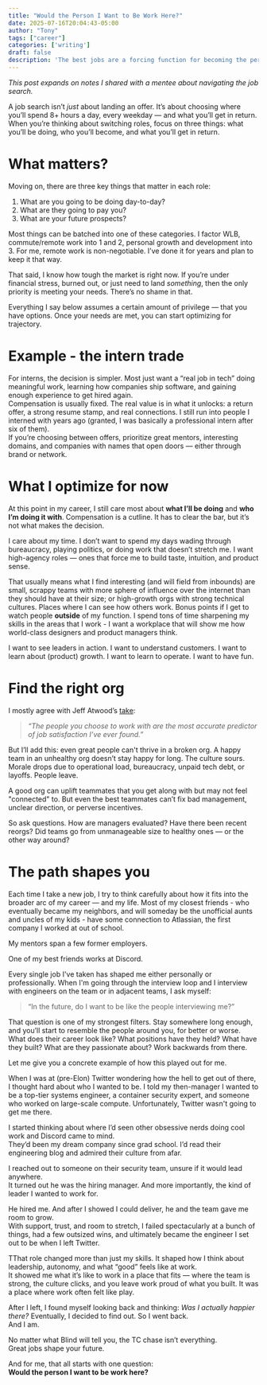 ```yaml
---
title: "Would the Person I Want to Be Work Here?"
date: 2025-07-16T20:04:43-05:00
author: "Tony"
tags: ["career"]
categories: ['writing']
draft: false
description: 'The best jobs are a forcing function for becoming the person you want to be.'
---
```


*This post expands on notes I shared with a mentee about navigating the job search.*

A job search isn’t *just* about landing an offer. It’s about choosing where you’ll spend 8+ hours a day, every weekday — and what you’ll get in return. When you’re thinking about switching roles, focus on three things: what you’ll be doing, who you’ll become, and what you’ll get in return.

# What matters?

Moving on, there are three key things that matter in each role:
1. What are you going to be doing day-to-day?
2. What are they going to pay you?
3. What are your future prospects?

Most things can be batched into one of these categories. I factor WLB, commute/remote work into 1 and 2, personal growth and development into 3.
For me, remote work is non-negotiable. I’ve done it for years and plan to keep it that way.

That said, I know how tough the market is right now. If you’re under financial stress, burned out, or just need to land *something*, then the only priority is meeting your needs. There’s no shame in that.

Everything I say below assumes a certain amount of privilege — that you have options. Once your needs are met, you can start optimizing for trajectory.

# Example - the intern trade

For interns, the decision is simpler. Most just want a “real job in tech” doing meaningful work, learning how companies ship software, and gaining enough experience to get hired again.  
Compensation is usually fixed. The real value is in what it unlocks: a return offer, a strong resume stamp, and real connections. I still run into people I interned with years ago (granted, I was basically a professional intern after six of them).  
If you’re choosing between offers, prioritize great mentors, interesting domains, and companies with names that open doors — either through brand or network.

# What I optimize for now

At this point in my career, I still care most about **what I’ll be doing** and **who I’m doing it with**. Compensation is a cutline. It has to clear the bar, but it’s not what makes the decision.

I care about my time. I don’t want to spend my days wading through bureaucracy, playing politics, or doing work that doesn’t stretch me. I want high-agency roles — ones that force me to build taste, intuition, and product sense.

That usually means what I find interesting (and will field from inbounds) are small, scrappy teams with more sphere of influence over the internet than they should have at their size; or high-growth orgs with strong technical cultures. Places where I can see how others work. Bonus points if I get to watch people **outside** of my function. I spend tons of time sharpening my skills in the areas that I work - I want a workplace that will show me how world-class designers and product managers think. 

I want to see leaders in action.
I want to understand customers.
I want to learn about (product) growth.
I want to learn to operate.
I want to have fun.

# Find the right org
I mostly agree with Jeff Atwood’s [take](https://blog.codinghorror.com/no-matter-what-they-tell-you-its-a-people-problem):

> _“The people you choose to work with are the most accurate predictor of job satisfaction I’ve ever found.”_

But I’ll add this: even great people can't thrive in a broken org. A happy team in an unhealthy org doesn’t stay happy for long. The culture sours. Morale drops due to operational load, bureaucracy, unpaid tech debt, or layoffs. People leave.

A good org can uplift teammates that you get along with but may not feel "connected" to. But even the best teammates can’t fix bad management, unclear direction, or perverse incentives.

So ask questions. How are managers evaluated? Have there been recent reorgs? Did teams go from unmanageable size to healthy ones — or the other way around?

# The path shapes you

Each time I take a new job, I try to think carefully about how it fits into the broader arc of my career — and my life. Most of my closest friends - who eventually became my neighbors, and will someday be the unofficial aunts and uncles of my kids - have some connection to Atlassian, the first company I worked at out of school.

My mentors span a few former employers.

One of my best friends works at Discord.

Every single job I've taken has shaped me either personally or professionally.
When I'm going through the interview loop and I interview with engineers on the team or in adjacent teams, I ask myself:

> “In the future, do I want to be like the people interviewing me?”

That question is one of my strongest filters. Stay somewhere long enough, and you’ll start to resemble the people around you, for better or worse. What does their career look like? What positions have they held? What have they built? What are they passionate about? Work backwards from there.

Let me give you a concrete example of how this played out for me.

When I was at (pre-Elon) Twitter wondering how the hell to get out of there, I thought hard about who I wanted to be. I told my then-manager I wanted to be a top-tier systems engineer, a container security expert, and someone who worked on large-scale compute. Unfortunately, Twitter wasn't going to get me there.

I started thinking about where I’d seen other obsessive nerds doing cool work and Discord came to mind.  
They’d been my dream company since grad school. I’d read their engineering blog and admired their culture from afar.

I reached out to someone on their security team, unsure if it would lead anywhere.  
It turned out he was the hiring manager. And more importantly, the kind of leader I wanted to work for.

He hired me. And after I showed I could deliver, he and the team gave me room to grow.  
With support, trust, and room to stretch, I failed spectacularly at a bunch of things, had a few outsized wins, and ultimately became the engineer I set out to be when I left Twitter.

TThat role changed more than just my skills. It shaped how I think about leadership, autonomy, and what “good” feels like at work.  
It showed me what it’s like to work in a place that fits — where the team is strong, the culture clicks, and you leave work proud of what you built.
It was a place where work often felt like play.

After I left, I found myself looking back and thinking: *Was I actually happier there?*
Eventually, I decided to find out. So I went back.  
And I am.

No matter what Blind will tell you, the TC chase isn’t everything.  
Great jobs shape your future.

And for me, that all starts with one question:  
**Would the person I want to be work here?**

